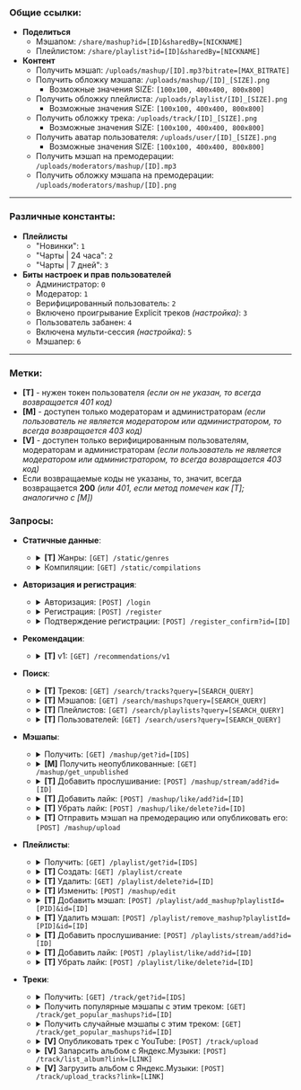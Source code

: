 ### Общие ссылки:
* **Поделиться**
  * Мэшапом: `/share/mashup?id=[ID]&sharedBy=[NICKNAME]`
  * Плейлистом: `/share/playlist?id=[ID]&sharedBy=[NICKNAME]`
* **Контент**
  * Получить мэшап: `/uploads/mashup/[ID].mp3?bitrate=[MAX_BITRATE]`
  * Получить обложку мэшапа: `/uploads/mashup/[ID]_[SIZE].png`
    * Возможные значения SIZE: `[100x100, 400x400, 800x800]`
  * Получить обложку плейлиста: `/uploads/playlist/[ID]_[SIZE].png`
    * Возможные значения SIZE: `[100x100, 400x400, 800x800]`
  * Получить обложку трека: `/uploads/track/[ID]_[SIZE].png`
    * Возможные значения SIZE: `[100x100, 400x400, 800x800]`
  * Получить аватар пользователя: `/uploads/user/[ID]_[SIZE].png`
    * Возможные значения SIZE: `[100x100, 400x400, 800x800]`
  * Получить мэшап на премодерации: `/uploads/moderators/mashup/[ID].mp3`
  * Получить обложку мэшапа на премодерации: `/uploads/moderators/mashup/[ID].png`

---

### Различные константы:
* **Плейлисты**
  * "Новинки": `1`
  * "Чарты | 24 часа": `2`
  * "Чарты | 7 дней": `3`
* **Биты настроек и прав пользователей**
  * Администратор: `0`
  * Модератор: `1`
  * Верифицированный пользователь: `2`
  * Включено проигрывание Explicit треков *(настройка)*: `3`
  * Пользователь забанен: `4`
  * Включена мульти-сессия *(настройка)*: `5`
  * Мэшапер: `6`

---

### Метки:
* **[T]** - нужен токен пользователя *(если он не указан, то всегда возвращается 401 код)*
* **[М]** - доступен только модераторам и администраторам *(если пользователь не является модератором или администратором, то всегда возвращается 403 код)*
* **[V]** - доступен только верифицированным пользователям, модераторам и администраторам *(если пользователь не является модератором или администратором, то всегда возвращается 403 код)*
* Если возвращаемые коды не указаны, то, значит, всегда возвращается **200** *(или 401, если метод помечен как [T]; аналогично с [M])*

### Запросы:


* **Статичные данные**:
  * <details>
      <summary><b>[T]</b> Жанры: <code>[GET] /static/genres</code></summary>

      <br>Возвращает списком все существующие на сайте жанры.

      ---

      **Пример ответа:**
      ```json
      [
          "рок",
          "рэп",
          "фолк"
      ]
      ```

      ---
    </details>
  * <details>
      <summary>Компиляции: <code>[GET] /static/compilations</code></summary>

      <br>Возвращает списком ID плейлистов, которые были помечены как компиляции.

      ---

      **Пример ответа:**
      ```json
      [
          1,
          2,
          3
      ]
      ```

      ---
    </details>


* **Авторизация и регистрация**:
  * <details>
      <summary>Авторизация: <code>[POST] /login</code></summary>

      <br>При успешной авторизации устанавливает новое значение куки "token".

      ---

      **Пример формы:**
      ```json
      {
          "username": "Admin",
          "__username__": "Поле username может быть как никнеймом, так и почтой",
          "password": "NonHashedPassword"
      }
      ```

      ## Возвращаемые коды:
      * `200 OK`
        * Если авторизация прошла успешно
      * `400 Bad Request`
        * Если отправлена некорректная почта или никнейм
        * Если пароль не подходит
      * `404 code_names.404`
        * Если пользователь с указанными почтой или никнеймом не найден

      ---

      **[username] RegEx**: `(?=^[а-яА-ЯёЁa-zA-Z0-9_ ]{4,32}$)(?!^\d+$)^.+$`

      **[password] RegEx**: `[a-zA-Z0-9-_=+()*&^%$#@!]{8,32}`

      ---
    </details>
  * <details>
      <summary>Регистрация: <code>[POST] /register</code></summary>

      <br>При успешной регистрации будет отправлено письмо на почту.

      ---

      **Пример формы:**
      ```json
      {
          "username": "УННВ",
          "email": "unnv@smashup.ru",
          "password": "NonHashedPassword"
      }
      ```

      ## Возвращаемые коды:
      * `200 OK`
        * Если письмо с подтверждением было отправлено на почту
      * `400 Bad Request`
        * Если отправлена некорректная почта, никнейм или пароль
        * Если пользователь с отправленными почтой или никнеймом уже зарегистрирован
        * Если письмо подтверждения уже было отправлено

      ---

      **[username] RegEx**: `(?=^[а-яА-ЯёЁa-zA-Z0-9_ ]{4,32}$)(?!^\d+$)^.+$`

      **[password] RegEx**: `[a-zA-Z0-9-_=+()*&^%$#@!]{8,32}`

      ---
    </details>
  * <details>
      <summary>Подтверждение регистрации: <code>[POST] /register_confirm?id=[ID]</code></summary>

      <br>При успешной авторизации устанавливает новое значение куки "token".

      ---

      ## Возвращаемые коды:
      * `200 OK`
        * Если пользователь был зарегистрирован
      * `404 code_names.404`
        * Если подтверждение регистрации с указанными ID не найдено
      * `500 Internal Server Error`
        * Если произошла ошибка при создании пользователя

      ---

      **[ID] RegEx**: `{UUID RegEx}`

      ---
    </details>


* **Рекомендации**:
  * <details>
      <summary><b>[T]</b> v1: <code>[GET] /recommendations/v1</code></summary>

      <br>Возвращает списком ID рекомендованных мэшапов.

      ---

      **Пример ответа:**
      ```json
      [
          1,
          2,
          3,
          4,
          5,
          6,
          7,
          8,
          9,
          10
      ]
      ```

      ---
    </details>


* **Поиск**:
  * <details>
      <summary><b>[T]</b> Треков: <code>[GET] /search/tracks?query=[SEARCH_QUERY]</code></summary>

      <br>Возвращает списком сериализованные треки.

      ---

      ## Возвращаемые коды:
      * `200 OK`
        * Если всё хорошо и слава тебе, Господи
      * `400 Bad Request`
        * Если указан некорректный поисковой запрос

      ---

      **Пример запроса:** `/search/tracks?query=Поисковой%20запрос`

      **Пример ответа:**
      ```json
      [
          {
              "id": 83,
              "name": "Интро",
              "author": "УННВ",
              "imageUrl": "83"
          },
          {
              "id": 84,
              "name": "Ода под D",
              "author": "УННВ",
              "imageUrl": "83"
          }
      ]
      ```

      ---

      **[SEARCH_QUERY] RegEx**: `.+{4,32}`

      ---
    </details>
  * <details>
      <summary><b>[T]</b> Мэшапов: <code>[GET] /search/mashups?query=[SEARCH_QUERY]</code></summary>

      <br>Возвращает списком сериализованные мэашпы.

      ---

      ## Возвращаемые коды:
      * `200 OK`
        * Если всё хорошо и слава тебе, Господи
      * `400 Bad Request`
        * Если указан некорректный поисковой запрос

      ---

      **Пример запроса:** `/search/mashups?query=Поисковой%20запросс`

      **Пример ответа:**
      ```json
      [
          {
              "id": 207,
              "name": "Unlike 1.kla$ - Everything Почему",
              "authors": [
                  "CTAK_CO6AK"
              ],
              "imageUrl": "207",
              "explicit": true,
              "bitrate": 320044,
              "streams": 29,
              "likes": 4,
              "tracks": [
                  5781,
                  403
              ]
          },
          {
              "id": 428,
              "name": "everything you MFers talk about is 1.kla$",
              "authors": [
                  "MC Symon"
              ],
              "imageUrl": "428",
              "explicit": true,
              "bitrate": 128049,
              "streams": 21,
              "likes": 1,
              "tracks": [
                  7303,
                  402
              ]
          }
      ]
      ```

      ---

      **[SEARCH_QUERY] RegEx**: `.+{4,32}`

      ---
    </details>
  * <details>
      <summary><b>[T]</b> Плейлистов: <code>[GET] /search/playlists?query=[SEARCH_QUERY]</code></summary>

      <br>Возвращает списком сериализованные плейлисты.

      ---

      ## Возвращаемые коды:
      * `200 OK`
        * Если всё хорошо и слава тебе, Господи
      * `400 Bad Request`
        * Если указан некорректный поисковой запрос

      ---

      **Пример запроса:** `/search/playlists?query=Поисковой%20запросс`

      **Пример ответа:**
      ```json
      [
          {
              "id": 206,
              "name": "Все (мои) мэшапы из SoundCloud",
              "owner": "CnucDx",
              "imageUrl": "61a8f47d24e73d69ef53d1145976f97101d969a1c3cb719ad4a96d21b257949e",
              "streams": 0,
              "likes": 0,
              "mashups": []
          },
          {
              "id": 482,
              "name": "1.kla$ные мэшапы",
              "owner": "LeonidM",
              "imageUrl": "default",
              "streams": 12,
              "likes": 1,
              "tracks": [
                  138,
                  136,
                  228,
                  227,
                  207,
                  191,
                  190,
                  185,
                  123,
                  124,
                  125,
                  126,
                  117,
                  287,
                  262,
                  311,
                  417,
                  415,
                  353,
                  451,
                  511,
                  479,
                  486,
                  132,
                  399,
                  463,
                  535,
                  585,
                  448,
                  469,
                  601,
                  611,
                  538,
                  584,
                  694,
                  772
              ]
          }
      ]
      ```

      ---

      **[SEARCH_QUERY] RegEx**: `.+{4,32}`

      ---
    </details>
  * <details>
      <summary><b>[T]</b> Пользователей: <code>[GET] /search/users?query=[SEARCH_QUERY]</code></summary>

      <br>Возвращает списком сериализованных пользователей.

      ---

      ## Возвращаемые коды:
      * `200 OK`
        * Если всё хорошо и слава тебе, Господи
      * `400 Bad Request`
        * Если указан некорректный поисковой запрос

      ---

      **Пример запроса:** `/search/users?query=Поисковой%20запросс`

      **Пример ответа:**
      ```json
      [
          {
              "id": 1146,
              "username": "Deephook81",
              "imageUrl": "default",
              "permissions": 0,
              "mashups": [],
              "playlists": []
          },
          {
              "id": 2463,
              "username": "Deep Space Audio",
              "imageUrl": "574dfbca5645bd8927a00617b466d3dcb3b204f85e15fa25e1249a4a86acfe5b",
              "permissions": 76,
              "streams": 12,
              "mashups": [
                  771,
                  772
              ],
              "playlists": [
                  123,
                  235
              ]
          }
      ]
      ```

      ---

      **[SEARCH_QUERY] RegEx**: `.+{4,32}`

      ---
    </details>


* **Мэшапы**:
  * <details>
      <summary>Получить: <code>[GET] /mashup/get?id=[IDS]</code></summary>

      <br>Возвращает списком сериализованные мэшапы.

      ---

      ## Возвращаемые коды:
      * `200 OK`
        * Если всё хорошо и слава тебе, Господи
      * `400 Bad Request`
        * Если некорректно указаны ID
        * Если хотя бы один из указанных ID не является ID какого-либо мэшапа

      ---

      **Пример запроса:** `/mashup/get?id=207,428`

      **Пример ответа:**
      ```json
      [
          {
              "id": 207,
              "name": "Unlike 1.kla$ - Everything Почему",
              "authors": [
                  "CTAK_CO6AK"
              ],
              "imageUrl": "207",
              "explicit": true,
              "bitrate": 320044,
              "streams": 29,
              "likes": 4,
              "tracks": [
                  5781,
                  403
              ]
          },
          {
              "id": 428,
              "name": "everything you MFers talk about is 1.kla$",
              "authors": [
                  "MC Symon"
              ],
              "imageUrl": "428",
              "explicit": true,
              "bitrate": 128049,
              "streams": 21,
              "likes": 1,
              "tracks": [
                  7303,
                  402
              ]
          }
      ]
      ```

      ---

      **[IDS] RegEx**: `\d+(?:,\d+){0,}`

      ---
    </details>
  * <details>
      <summary><b>[M]</b> Получить неопубликованные: <code>[GET] /mashup/get_unpublished</code></summary>

      <br>Возвращает списком все сериализованные неопубликованные мэшапы.

      *Будет в будущем немного переработан*.

      ---

      **Пример запроса:** `/mashup/get?id=207,428`

      **Пример ответа:**
      ```json
      {
          "91": {
              "id": 91,
              "name": "Оксимироны из Мадагаскара",
              "owner": "mileon",
              "imageUrl": "91",
              "genres": [
                  "morph"
              ],
              "tracks": [
                  8954,
                  9559
              ],
              "tracksUrls": [
                  "https://www.youtube.com/watch?v=0VqGcjTA5xg [Уже добавлено под названием \"Пингвины Мадагаскара - Титры\"]"
              ],
              "explicit": false
          },
          "92": {
              "id": 92,
              "name": "Винсент боится самолета",
              "owner": "mileon",
              "imageUrl": "92",
              "genres": [
                  "рок"
              ],
              "tracks": [
                  9560,
                  9561
              ],
              "tracksUrls": [
                  "https://www.youtube.com/watch?v=YXd9GrSvNlw [Уже добавлено под названием \"Геннадий Горин - Самолёты\"]",
                  "https://music.yandex.ru/album/88356/track/15387033 [Альбом уже добавлен]"
              ],
              "explicit": false
          }
      }
      ```

      ---
    </details>
  * <details>
      <summary><b>[T]</b> Добавить прослушивание: <code>[POST] /mashup/stream/add?id=[ID]</code></summary>

      <br>**`[!]`** Должен быть вызван раз в 15 секунд, иначе прослушивание не будет добавлено.

      ---

      ## Возвращаемые коды:
      * `200 OK`
        * Если прослушивание добавилось
      * `208 Already reported`
        * Если менее 15 секунд назад было добавлено другое прослушивание
      * `400 Bad Request`
        * Если указан некорректный ID
        * Если мэшап с указанным ID не найден

      ---

      **[ID] RegEx**: `\d+`

      ---
    </details>
  * <details>
      <summary><b>[T]</b> Добавить лайк: <code>[POST] /mashup/like/add?id=[ID]</code></summary>

      <br>**`[!]`** В идеале должен быть хоть какой-то таймаут, но время таймаута надо обсудить.

      ---

      ## Возвращаемые коды:
      * `200 OK`
        * Если лайк добавился или уже был добавлен
      * `400 Bad Request`
        * Если указан некорректный ID
        * Если мэшап с указанным ID не найден

      ---

      **[ID] RegEx**: `\d+`

      ---
    </details>
  * <details>
      <summary><b>[T]</b> Убрать лайк: <code>[POST] /mashup/like/delete?id=[ID]</code></summary>

      <br>

      ---

      ## Возвращаемые коды:
      * `200 OK`
        * Если лайк убрался или уже был убран
      * `400 Bad Request`
        * Если указан некорректный ID
        * Если мэшап с указанным ID не найден

      ---

      **[ID] RegEx**: `\d+`

      ---
    </details>
  * <details>
      <summary><b>[T]</b> Отправить мэшап на премодерацию или опубликовать его: <code>[POST] /mashup/upload</code></summary>

      <br>Возвращает сериализованный мэшап, если он был опубликован без премодерации, иначе пустую строку.

      Публикует мэшап, если запрос был отправлен верифицированным пользователем или модератором.

      ---

      ## Возвращаемые коды:
      * `200 OK`
        * Если всё хорошо и слава тебе, Господи
      * `400 Bad Request`
        * Если указан некорректный формат данных либо их вовсе не хватает в теле запроса
        * Если указан неизвестный автор в поле "mashupAuthor"
        * Если мэшап с таким названием уже существует
        * Если пользователь, не будучи модератором или верифицированным пользователем, прикрепил меньше 2 треков суммарно в "tracks" и "tracksUrls"
        * Если мэшап представлен не .mp3 файлом
        * Если изображение является прозрачным
        * Если изображение меньше 800х800 пикселей
      * `403 Forbidden`
        * Если пользователь, который отправил запрос, забанен
      * `413 Payload Too Large`
        * Если изображение весит больше 5 МБ
        * Если мэшап весит больше 20 МБ
      * `429 Too Many Requests`
        * Если пользователь достиг ограничения загрузки в 5 мэшапов в час
      * `500 Internal Server Error`
        * Если невозможно декодировать изображение
        * Если произошло какое-то IO исключение при работе с изображением
        * Если произошла какая-то ошибка при записи мэшапа в базу данных

      ---

      **Пример тела зароса:**
      ```json
      {
          "mashupFile": "[Base64 decoded mp3 file]",
          "imageFile": "[Base64 decoded png/jpg file]",
          "mashupName": "Мэшап без названия",
          "mashupAuthor": "LeonidM",
          "mashupAuthor__": "Указывается только в случае, если запрос был отправлен модератором с указанием другого автора",
          "explicit": false,
          "genres": [
              "рок"
          ],
          "tracks": [
              1,
              2,
              3
          ],
          "tracksUrls": [
              "https://www.youtube.com/watch?v=CQKxE8nBwSA",
              "https://music.yandex.ru/album/6319802/track/46804521"
          ],
          "tracksUrls__": "Доступно только для тех, кто отправляет мэшап на премодерацию, позже будет переделано"
      }
      ```

      **Пример ответа:**
      ```json
      {
          "id": 207,
          "name": "Unlike 1.kla$ - Everything Почему",
          "authors": [
              "CTAK_CO6AK"
          ],
          "imageUrl": "207",
          "explicit": true,
          "bitrate": 320044,
          "streams": 29,
          "likes": 4,
          "tracks": [
              5781,
              403
          ]
      }
      ```

      ---

      **[mashupName] RegEx**: `^[а-яА-ЯёЁa-zA-Z0-9_\$.,=+()*&^%$#@!\-?':\| ]{2,48}$`

      **[mashupAuthor] RegEx**: `(?=^[а-яА-ЯёЁa-zA-Z0-9_ ]{4,32}$)(?!^\d+$)^.+$`

      **[tracksUrls | YouTube] RegEx**: `https://www\.youtube\.com/watch\?v=([-a-zA-Z0-9_]{11})`

      **[tracksUrls | Яндекс.Музыка] RegEx**: `https://music\.yandex\.ru/album/(\d+)/track/(\d+)`

      ---
    </details>


* **Плейлисты**:
  * <details>
      <summary>Получить: <code>[GET] /playlist/get?id=[IDS]</code></summary>

      <br>Возвращает списком сериализованные плейлисты.

      ---

      ## Возвращаемые коды:
      * `200 OK`
        * Если всё хорошо и слава тебе, Господи
      * `400 Bad Request`
        * Если некорректно указаны ID
        * Если хотя бы один из указанных ID не является ID какого-либо мэшапа

      ---

      **Пример запроса:** `/playlist/get?id=689,964`

      **Пример ответа:**
      ```json
      [
          {
              "id": 689,
              "name": "Пылесосен",
              "owner": "LeonidM",
              "imageUrl": "default",
              "description": "",
              "streams": 0,
              "likes": 0,
              "tracks": [
                  340,
                  648
              ]
          },
          {
              "id": 964,
              "name": "Убиты, но не вами",
              "owner": "LeonidM",
              "imageUrl": "44abc4f77cae0585df37f8e7437f064c9c568a62b98da3c7029dc66bfd934709",
              "description": "",
              "streams": 7,
              "likes": 1,
              "tracks": [
                  368,
                  509,
                  156,
                  114,
                  591,
                  377,
                  144,
                  376
              ]
          }
      ]
      ```

      ---

      **[IDS] RegEx**: `\d+(?:,\d+){0,}`

      ---
    </details>
  * <details>
      <summary><b>[T]</b> Создать: <code>[GET] /playlist/create</code></summary>

      <br>В случае успешного создания плейлиста, возвращает его в сериализованном виде, иначе пустую строку.

      ---

      ## Возвращаемые коды:
      * `200 OK`
        * Если плейлист был создан
      * `400 Bad Request`
        * Если у пользователя уже есть 10 плейлистов и при этом нет особых прав *(верификация, модератор, администратор)*
      * `500 Internal Server Error`
        * Если произошла ошибка при создании плейлиста

      ---

      **Пример ответа:**
      ```json
      {
          "id": 1294,
          "name": "Новый плейлист",
          "owner": "LeonidM",
          "imageUrl": "default",
          "description": "",
          "streams": 0,
          "likes": 0,
          "mashups": []
      }
      ```

      ---
    </details>
  * <details>
      <summary><b>[T]</b> Удалить: <code>[GET] /playlist/delete?id=[ID]</code></summary>

      <br>

      ---

      ## Возвращаемые коды:
      * `200 OK`
        * Если плейлист был удалён
      * `400 Bad Request`
        * Если указан некорректный ID
        * Если плейлиста с указанным ID не существует
      * `403 Forbidden`
        * Если пользователь, который отправил запрос, не является создателем плейлиста

      ---

      **[ID] RegEx**: `\d+`

      ---
    </details>
  * <details>
      <summary><b>[T]</b> Изменить: <code>[POST] /mashup/edit</code></summary>

      <br>

      ---

      ## Возвращаемые коды:
      * `200 OK`
        * Если всё хорошо и слава тебе, Господи
      * `400 Bad Request`
        * Если указан некорректный ID
        * Если плейлист с указанным ID не существует
        * Если указан некорректный формат данных в теле запроса
        * Если указанное название не соответствует регулярному выражению
        * Если изображение является прозрачным
        * Если изображение меньше 800х800 пикселей
      * `403 Forbidden`
        * Если пользователь, который отправил запрос, не является создателем плейлиста или вовсе забанен
      * `413 Payload Too Large`
        * Если изображение весит больше 5 МБ
      * `500 Internal Server Error`
        * Если невозможно декодировать изображение
        * Если произошло какое-то IO исключение при работе с изображением

      ---

      **Пример тела зароса:**
      ```json
      {
          "playlistName": "Новый плейлист",
          "imageFile": "[Base64 decoded png/jpg file]",
          "comment": "Нужно указывать поля только в том случае, если их значения были изменены пользователем"
      }
      ```

      **Пример ответа:**
      ```json
      {
          "playlistName": "Новый плейлист",
          "imageUrl": "61a8f47d24e73d69ef53d1145976f97101d969a1c3cb719ad4a96d21b257949e"
      }
      ```

      ---

      **[playlistName] RegEx**: `^[а-яА-ЯёЁa-zA-Z0-9_\$.,=+()*&^%$#@!\-?':\| ]{4,48}$`

      **[tracksUrls | YouTube] RegEx**: `https://www\.youtube\.com/watch\?v=([-a-zA-Z0-9_]{11})`

      **[tracksUrls | Яндекс.Музыка] RegEx**: `https://music\.yandex\.ru/album/(\d+)/track/(\d+)`

      ---
    </details>
  * <details>
      <summary><b>[T]</b> Добавить мэшап: <code>[POST] /playlist/add_mashup?playlistId=[PID]&id=[ID]</code></summary>

      <br>

      ---

      ## Возвращаемые коды:
      * `200 OK`
        * Если мэшап был добавлен в плейлист
      * `400 Bad Request`
        * Если хотя бы один из указанных ID некорректный
        * Если мэшап с указанным ID не существует
        * Если плейлиста с указанным ID не существует
        * Если в плейлисте уже есть указанный мэшап
        * Если в плейлисте уже есть 100 мэшапов
      * `403 Forbidden`
        * Если пользователь, который отправил запрос, не является создателем плейлиста

      ---

      **[PID] RegEx**: `\d+`

      **[ID] RegEx**: `\d+`

      ---
    </details>
  * <details>
      <summary><b>[T]</b> Удалить мэшап: <code>[POST] /playlist/remove_mashup?playlistId=[PID]&id=[ID]</code></summary>

      <br>

      ---

      ## Возвращаемые коды:
      * `200 OK`
        * Если мэшап был удалён из плейлиста
      * `400 Bad Request`
        * Если хотя бы один из указанных ID некорректный
        * Если мэшап с указанным ID не существует
        * Если плейлиста с указанным ID не существует
        * Если в плейлисте нет указанного мэшапа
      * `403 Forbidden`
        * Если пользователь, который отправил запрос, не является создателем плейлиста

      ---

      **[PID] RegEx**: `\d+`

      **[ID] RegEx**: `\d+`

      ---
    </details>
  * <details>
      <summary><b>[T]</b> Добавить прослушивание: <code>[POST] /playlists/stream/add?id=[ID]</code></summary>

      <br>**`[!]`** Должен быть вызван раз в 60 секунд, иначе прослушивание не будет добавлено.

      ---

      ## Возвращаемые коды:
      * `200 OK`
        * Если прослушивание добавилось
      * `208 Already reported`
        * Если менее 60 секунд назад было добавлено другое прослушивание
      * `400 Bad Request`
        * Если указан некорректный ID
        * Если плейлист с указанным ID не найден

      ---

      **[ID] RegEx**: `\d+`

      ---
    </details>
  * <details>
      <summary><b>[T]</b> Добавить лайк: <code>[POST] /playlist/like/add?id=[ID]</code></summary>

      <br>**`[!]`** В идеале должен быть хоть какой-то таймаут, но время таймаута надо обсудить.

      ---

      ## Возвращаемые коды:
      * `200 OK`
        * Если лайк добавился или уже был добавлен
      * `400 Bad Request`
        * Если указан некорректный ID
        * Если плейлист с указанным ID не найден

      ---

      **[ID] RegEx**: `\d+`

      ---
    </details>
  * <details>
      <summary><b>[T]</b> Убрать лайк: <code>[POST] /playlist/like/delete?id=[ID]</code></summary>

      <br>

      ---

      ## Возвращаемые коды:
      * `200 OK`
        * Если лайк убрался или уже был убран
      * `400 Bad Request`
        * Если указан некорректный ID
        * Если плейлист с указанным ID не найден

      ---

      **[ID] RegEx**: `\d+`

      ---
    </details>


* **Треки**:
  * <details>
      <summary>Получить: <code>[GET] /track/get?id=[IDS]</code></summary>

      <br>Возвращает списком сериализованные треки.

      ---

      ## Возвращаемые коды:
      * `200 OK`
        * Если всё хорошо и слава тебе, Господи
      * `400 Bad Request`
        * Если некорректно указаны ID
        * Если хотя бы один из указанных ID не является ID какого-либо трека

      ---

      **Пример запроса:** `/mashup/get?id=1,400`

      **Пример ответа:**
      ```json
      [
          {
              "id": 1,
              "name": "Я ПЫЛЬ",
              "owner": "MORGENSHTERN",
              "imageUrl": "1"
          },
          {
              "id": 400,
              "name": "Спортивные очки",
              "owner": "Буерак",
              "imageUrl": "398"
          }
      ]
      ```

      ---

      **[IDS] RegEx**: `\d+(?:,\d+){0,}`

      ---
    </details>
  * <details>
      <summary>Получить популярные мэшапы с этим треком: <code>[GET] /track/get_popular_mashups?id=[ID]</code></summary>

      <br>Возвращает списком все сериализованные мэшапы *(максимум 25)*, отсортированные по прослушиваниям.

      ---

      ## Возвращаемые коды:
      * `200 OK`
        * Если всё хорошо и слава тебе, Господи
      * `400 Bad Request`
        * Если указан некорректный ID

      ---

      **Пример запроса:** `/track/get_popular_mashups/get?id=248`

      **Пример ответа:**
      ```json
      [
          {
              "id": 26,
              "name": "不要离开院子",
              "owner": "ДЖКБ",
              "imageUrl": "26",
              "explicit": false,
              "bitrate": 320000,
              "streams": 208,
              "likes": 35,
              "tracks": [
                  904,
                  248
              ]
          },
          {
              "id": 166,
              "name": "ДОРАДУЛО",
              "owner": "Илья Муррка",
              "imageUrl": "166",
              "explicit": false,
              "bitrate": 192004,
              "streams": 202,
              "likes": 40,
              "tracks": [
                  52,
                  272,
                  248
              ]
          }
      ]
      ```

      ---

      **[ID] RegEx**: `\d+`

      ---
    </details>
  * <details>
      <summary>Получить случайные мэшапы с этим треком: <code>[GET] /track/get_popular_mashups?id=[ID]</code></summary>

      <br>Возвращает списком в случайном порядке сериализованные мэшапы *(максимум 25)*.

      ---

      ## Возвращаемые коды:
      * `200 OK`
        * Если всё хорошо и слава тебе, Господи
      * `400 Bad Request`
        * Если указан некорректный ID

      ---

      **Пример запроса:** `/mashup/get?id=248`

      **Пример ответа:**
      ```json
      [
          {
              "id": 166,
              "name": "ДОРАДУЛО",
              "owner": "Илья Муррка",
              "imageUrl": "166",
              "explicit": false,
              "bitrate": 192004,
              "streams": 202,
              "likes": 40,
              "tracks": [
                  52,
                  272,
                  248
              ]
          },
          {
              "id": 26,
              "name": "不要离开院子",
              "owner": "ДЖКБ",
              "imageUrl": "26",
              "explicit": false,
              "bitrate": 320000,
              "streams": 208,
              "likes": 35,
              "tracks": [
                  904,
                  248
              ]
          }
      ]
      ```

      ---

      **[ID] RegEx**: `\d+`

      ---
    </details>
  * <details>
      <summary><b>[V]</b> Опубликовать трек с YouTube: <code>[POST] /track/upload</code></summary>

      <br>Прямо сейчас загружать треки с YouTube'а могут только модераторы

      ---

      ## Возвращаемые коды:
      * `200 OK`
        * Если всё хорошо и слава тебе, Господи
      * `400 Bad Request`
        * Если указан некорректный формат данных либо их вовсе не хватает в теле запроса
        * Если уже загружен трек по указанной ссылкой
        * Если изображение является прозрачным
        * Если изображение меньше 800х800 пикселей
      * `403 Forbidden`
        * Если пользователь, который отправил запрос, забанен
      * `413 Payload Too Large`
        * Если изображение весит больше 5 МБ
        * Если мэшап весит больше 20 МБ
      * `500 Internal Server Error`
        * Если невозможно декодировать изображение
        * Если произошло какое-то IO исключение при работе с изображением
        * Если произошла какая-то ошибка при записи трека в базу данных

      ---

      **Пример тела зароса:**
      ```json
      {
          "trackName": "Japan",
          "trackAuthor": "Aphex Twin",
          "link": "https://www.youtube.com/watch?v=S7c_OYURKss",
          "imageFile": "[Base64 decoded png/jpg file]"
      }
      ```

      ---

      **[trackName] RegEx**: `^[а-яА-ЯёЁa-zA-Z0-9_\$.,=+()*&^%$#@!\-?':\| ]{1,64}$`

      **[trackAuthor] RegEx**: `^[а-яА-ЯёЁa-zA-Z0-9_\$.,=+()*&^%$#@!\-?':\| ]{1,64}$`

      **[link] RegEx**: `https:\/\/www\\.youtube\\.com\/watch\\?v=([-a-zA-Z0-9_]{11})`

      ---
    </details>
  * <details>
      <summary><b>[V]</b> Запарсить альбом с Яндекс.Музыки: <code>[POST] /track/list_album?link=[LINK]</code></summary>

      <br>

      ---

      ## Возвращаемые коды:
      * `200 OK`
        * Если всё хорошо и слава тебе, Господи
      * `400 Bad Request`
        * Если указана некорректная ссылка
        * Если уже загружен трек по указанной ссылкой
        * Если изображение является прозрачным
        * Если изображение меньше 800х800 пикселей
      * `403 Forbidden`
        * Если пользователь, который отправил запрос, забанен
      * `413 Payload Too Large`
        * Если изображение весит больше 5 МБ
        * Если мэшап весит больше 20 МБ
      * `500 Internal Server Error`
        * Если невозможно декодировать изображение
        * Если произошло какое-то IO исключение при работе с изображением
        * Если произошла какая-то ошибка при записи трека в базу данных

      ---

      **Пример запроса:** `/track/list_album?link=https://music.yandex.ru/album/3453403`

      **Пример ответа:**
      ```json
      {
          "imageLink": "https://avatars.yandex.net/get-music-content/28589/00051503.a.3453403-1/800x800",
          "tracks": [
              {
                  "author": "Aphex Twin",
                  "name": "Digeridoo"
              },
              {
                  "author": "Aphex Twin",
                  "name": "Flaphead"
              },
              {
                  "author": "Aphex Twin",
                  "name": "Phloam"
              },
              {
                  "author": "Aphex Twin",
                  "name": "Isoprophlex Aka Isopropanol"
              },
              {
                  "author": "Aphex Twin",
                  "name": "Polynomial-C"
              },
              {
                  "author": "Aphex Twin",
                  "name": "Tamphex Hedphuq Mix"
              },
              {
                  "author": "Aphex Twin",
                  "name": "Phlange Phace"
              },
              {
                  "author": "Aphex Twin",
                  "name": "Dodeccaheedron"
              },
              {
                  "author": "Aphex Twin",
                  "name": "Analogue Bubblebath"
              },
              {
                  "author": "Aphex Twin",
                  "name": "Metapharstic"
              },
              {
                  "author": "Aphex Twin",
                  "name": "We Have Arrived Aphex Twin QQT Mix"
              },
              {
                  "author": "Aphex Twin",
                  "name": "We Have Arrived Aphex Twin TTQ Mix"
              },
              {
                  "author": "Aphex Twin",
                  "name": "Digeridoo Live in Cornwall, 1990"
              }
          ]
      }
      ```

      ---

      **[link] RegEx**: `https:\/\/music\.yandex\.ru\/album\/(\d+)`

      ---
    </details>
  * <details>
      <summary><b>[V]</b> Загрузить альбом с Яндекс.Музыки: <code>[POST] /track/upload_tracks?link=[LINK]</code></summary>

      <br>

      ---

      ## Возвращаемые коды:
      * `200 OK`
        * Если всё хорошо и слава тебе, Господи
      * `400 Bad Request`
        * Если указана некорректная ссылка
        * Если уже загружен трек по указанной ссылкой
        * Если изображение является прозрачным
        * Если изображение меньше 800х800 пикселей
      * `403 Forbidden`
        * Если пользователь, который отправил запрос, забанен
      * `413 Payload Too Large`
        * Если изображение весит больше 5 МБ
        * Если мэшап весит больше 20 МБ
      * `500 Internal Server Error`
        * Если невозможно декодировать изображение
        * Если произошло какое-то IO исключение при работе с изображением
        * Если произошла какая-то ошибка при записи трека в базу данных

      ---

      **Пример запроса:** `/track/list_album?link=https://music.yandex.ru/album/3453403`

      **Пример ответа:**
      ```json
      {
          "imageLink": "https://avatars.yandex.net/get-music-content/28589/00051503.a.3453403-1/800x800",
          "tracks": [
              {
                  "author": "Aphex Twin",
                  "name": "Digeridoo"
              },
              {
                  "author": "Aphex Twin",
                  "name": "Flaphead"
              },
              {
                  "author": "Aphex Twin",
                  "name": "Phloam"
              },
              {
                  "author": "Aphex Twin",
                  "name": "Isoprophlex Aka Isopropanol"
              },
              {
                  "author": "Aphex Twin",
                  "name": "Polynomial-C"
              },
              {
                  "author": "Aphex Twin",
                  "name": "Tamphex Hedphuq Mix"
              },
              {
                  "author": "Aphex Twin",
                  "name": "Phlange Phace"
              },
              {
                  "author": "Aphex Twin",
                  "name": "Dodeccaheedron"
              },
              {
                  "author": "Aphex Twin",
                  "name": "Analogue Bubblebath"
              },
              {
                  "author": "Aphex Twin",
                  "name": "Metapharstic"
              },
              {
                  "author": "Aphex Twin",
                  "name": "We Have Arrived Aphex Twin QQT Mix"
              },
              {
                  "author": "Aphex Twin",
                  "name": "We Have Arrived Aphex Twin TTQ Mix"
              },
              {
                  "author": "Aphex Twin",
                  "name": "Digeridoo Live in Cornwall, 1990"
              }
          ]
      }
      ```

      ---

      **[link] RegEx**: `https:\/\/music\.yandex\.ru\/album\/(\d+)`

      ---
    </details>
